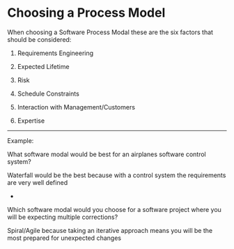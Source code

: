 # Choosing a Process Model

When choosing a Software Process Modal these are the six factors that should be considered:

1. Requirements Engineering

2. Expected Lifetime

3. Risk

4. Schedule Constraints

5. Interaction with Management/Customers

6. Expertise

***

Example:

What software modal would be best for an airplanes software control system?

Waterfall would be the best because with a control system the requirements are very well defined

-

Which software modal would you choose for a software project where you will be expecting multiple corrections?

Spiral/Agile because taking an iterative approach means you will be the most prepared for unexpected changes
